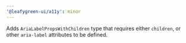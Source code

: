 ```yaml
---
'@leafygreen-ui/a11y': minor
---
```


Adds `AriaLabelPropsWithChildren` type that requires either `children`, or other `aria-label` attributes to be defined.
